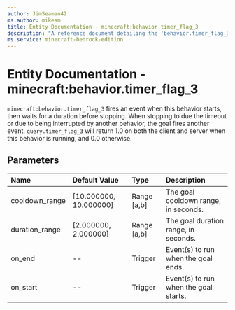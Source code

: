 ```yaml
---
author: JimSeaman42
ms.author: mikeam
title: Entity Documentation - minecraft:behavior.timer_flag_3
description: "A reference document detailing the 'behavior.timer_flag_3' entity goal"
ms.service: minecraft-bedrock-edition
---
```


# Entity Documentation - minecraft:behavior.timer_flag_3

`minecraft:behavior.timer_flag_3` fires an event when this behavior starts, then waits for a duration before stopping. When stopping to due the timeout or due to being interrupted by another behavior, the goal fires another event. `query.timer_flag_3` will return 1.0 on both the client and server when this behavior is running, and 0.0 otherwise.

## Parameters

|Name |Default Value  |Type  |Description  |
|:----------|:----------|:----------|:----------|
| cooldown_range| [10.000000, 10.000000]| Range [a,b]| The goal cooldown range, in seconds. |
| duration_range| [2.000000, 2.000000]| Range [a,b]| The goal duration range, in seconds. |
| on_end| --| Trigger| Event(s) to run when the goal ends. |
| on_start| --| Trigger| Event(s) to run when the goal starts. |
